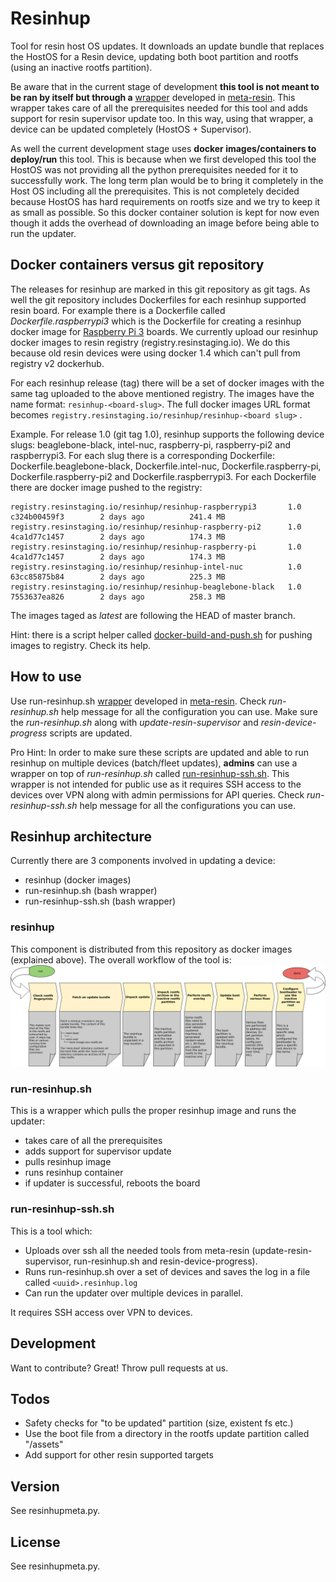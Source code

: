 # Resinhup
Tool for resin host OS updates. It downloads an update bundle that replaces the HostOS for a Resin device, updating both boot partition and rootfs (using an inactive rootfs partition).

Be aware that in the current stage of development **this tool is not meant to be ran by itself but through a** [wrapper](https://github.com/resin-os/meta-resin/blob/master/meta-resin-common/recipes-support/resinhup/resinhup/run-resinhup.sh) developed in [meta-resin](https://github.com/resin-os/meta-resin). This wrapper takes care of all the prerequisites needed for this tool and adds support for resin supervisor update too. In this way, using that wrapper, a device can be updated completely (HostOS + Supervisor).

As well the current development stage uses **docker images/containers to deploy/run** this tool. This is because when we first developed this tool the HostOS was not providing all the python prerequisites needed for it to successfully work. The long term plan would be to bring it completely in the Host OS including all the prerequisites. This is not completely decided because HostOS has hard requirements on rootfs size and we try to keep it as small as possible. So this docker container solution is kept for now even though it adds the overhead of downloading an image before being able to run the updater.

## Docker containers versus git repository
The releases for resinhup are marked in this git repository as git tags. As well the git repository includes Dockerfiles for each resinhup supported resin board. For example there is a Dockerfile called _Dockerfile.raspberrypi3_ which is the Dockerfile for creating a resinhup docker image for [Raspberry Pi 3](https://www.raspberrypi.org/blog/raspberry-pi-3-on-sale/) boards. We currently upload our resinhup docker images to resin registry (registry.resinstaging.io). We do this because old resin devices were using docker 1.4 which can't pull from registry v2 dockerhub.

For each resinhup release (tag) there will be a set of docker images with the same tag uploaded to the above mentioned registry. The images have the name format: `resinhup-<board-slug>`. The full docker images URL format becomes `registry.resinstaging.io/resinhup/resinhup-<board slug>` .

Example. For release 1.0 (git tag 1.0), resinhup supports the following device slugs: beaglebone-black, intel-nuc, raspberry-pi, raspberry-pi2 and raspberrypi3. For each slug there is a corresponding Dockerfile: Dockerfile.beaglebone-black, Dockerfile.intel-nuc, Dockerfile.raspberry-pi, Dockerfile.raspberry-pi2 and Dockerfile.raspberrypi3. For each Dockerfile there are docker image pushed to the registry:

```
registry.resinstaging.io/resinhup/resinhup-raspberrypi3       1.0  c324b00459f3        2 days ago          241.4 MB
registry.resinstaging.io/resinhup/resinhup-raspberry-pi2      1.0  4ca1d77c1457        2 days ago          174.3 MB
registry.resinstaging.io/resinhup/resinhup-raspberry-pi       1.0  4ca1d77c1457        2 days ago          174.3 MB
registry.resinstaging.io/resinhup/resinhup-intel-nuc          1.0  63cc85875b84        2 days ago          225.3 MB
registry.resinstaging.io/resinhup/resinhup-beaglebone-black   1.0  7553637ea826        2 days ago          258.3 MB
```

The images taged as _latest_ are following the HEAD of master branch.

Hint: there is a script helper called [docker-build-and-push.sh](https://github.com/resin-os/resinhup/blob/master/scripts/docker-build-and-push.sh) for pushing images to registry. Check its help.

## How to use
Use run-resinhup.sh [wrapper](https://github.com/resin-os/meta-resin/blob/master/meta-resin-common/recipes-support/resinhup/resinhup/run-resinhup.sh) developed in [meta-resin](https://github.com/resin-os/meta-resin). Check _run-resinhup.sh_ help message for all the configuration you can use. Make sure the _run-resinhup.sh_ along with _update-resin-supervisor_ and _resin-device-progress_ scripts are updated.

Pro Hint: In order to make sure these scripts are updated and able to run resinhup on multiple devices (batch/fleet updates), **admins** can use a wrapper on top of _run-resinhup.sh_ called [run-resinhup-ssh.sh](https://github.com/resin-os/meta-resin/blob/master/scripts/resinhup/run-resinhup-ssh.sh). This wrapper is not intended for public use as it requires SSH access to the devices over VPN along with admin permissions for API queries. Check _run-resinhup-ssh.sh_ help message for all the configurations you can use.

## Resinhup architecture
Currently there are 3 components involved in updating a device:
+ resinhup (docker images)
+ run-resinhup.sh (bash wrapper)
+ run-resinhup-ssh.sh (bash wrapper)

### resinhup
This component is distributed from this repository as docker images (explained above). The overall workflow of the tool is:
![Minion](images/resinhup-workflow.png)

### run-resinhup.sh
This is a wrapper which pulls the proper resinhup image and runs the updater:

+ takes care of all the prerequisites 
+ adds support for supervisor update
+ pulls resinhup image
+ runs resinhup container
+ if updater is successful, reboots the board

### run-resinhup-ssh.sh 
This is a tool which:

+ Uploads over ssh all the needed tools from meta-resin (update-resin-supervisor, run-resinhup.sh and resin-device-progress).
+ Runs run-resinhup.sh over a set of devices and saves the log in a file called `<uuid>.resinhup.log`
+ Can run the updater over multiple devices in parallel.

It requires SSH access over VPN to devices.

## Development
Want to contribute? Great! Throw pull requests at us.

## Todos
 - Safety checks for "to be updated" partition (size, existent fs etc.)
 - Use the boot file from a directory in the rootfs update partition called "/assets"
 - Add support for other resin supported targets

## Version
See resinhupmeta.py.

## License
See resinhupmeta.py.


